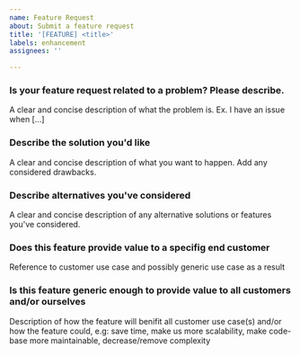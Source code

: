 ```yaml
---
name: Feature Request
about: Submit a feature request
title: '[FEATURE] <title>'
labels: enhancement
assignees: ''

---
```

<!--
Note: Please search to see if an issue already exists for the feature you are requesting
-->

### Is your feature request related to a problem? Please describe.
A clear and concise description of what the problem is. Ex. I have an issue when [...]

### Describe the solution you'd like
A clear and concise description of what you want to happen. Add any considered drawbacks.

### Describe alternatives you've considered
A clear and concise description of any alternative solutions or features you've considered.

### Does this feature provide value to a specifig end customer
Reference to customer use case and possibly generic use case as a result

### Is this feature generic enough to provide value to all customers and/or ourselves
Description of how the feature will benifit all customer use case(s) and/or how the feature could, e.g:
save time, make us more scalability, make code-base more maintainable, decrease/remove complexity
